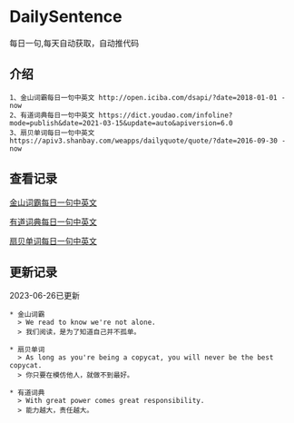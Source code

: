 # DailySentence

每日一句,每天自动获取，自动推代码

## 介绍

```
1、金山词霸每日一句中英文 http://open.iciba.com/dsapi/?date=2018-01-01 - now
2、有道词典每日一句中英文 https://dict.youdao.com/infoline?mode=publish&date=2021-03-15&update=auto&apiversion=6.0
3、扇贝单词每日一句中英文 https://apiv3.shanbay.com/weapps/dailyquote/quote/?date=2016-09-30 - now
```

## 查看记录

[金山词霸每日一句中英文](./data/iciba/)

[有道词典每日一句中英文](./data/youdao/)

[扇贝单词每日一句中英文](./data/shanbay/)

## 更新记录
2023-06-26已更新 
```
* 金山词霸
  > We read to know we're not alone. 
  > 我们阅读，是为了知道自己并不孤单。

* 扇贝单词
  > As long as you're being a copycat, you will never be the best copycat.
  > 你只要在模仿他人，就做不到最好。

* 有道词典
  > With great power comes great responsibility.
  > 能力越大，责任越大。

```
